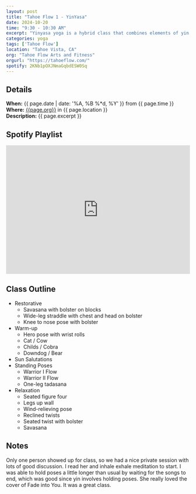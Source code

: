 ```yaml
---
layout: post
title: "Tahoe Flow 1 - YinYasa"
date: 2024-10-20
time: "9:30 - 10:30 AM" 
excerpt: "Yinyasa yoga is a hybrid class that combines elements of yin and vinyasa yoga. The class begins with restorative postures to stretch the fascia (a thin layer of connective tissue that supports the body's organs). Then, we warm the body with subtle movements and incorporate sun salutations and standing poses to build strength, flexibility, and balance. This is a relaxed flow class appropriate for all levels and abilities. Yinyasa will leave you feeling calm and energized."
categories: yoga
tags: ['Tahoe Flow']
location: "Tahoe Vista, CA"
org: "Tahoe Flow Arts and Fitness"
orgurl: "https://tahoeflow.com/"
spotify: 2KNb1pOXJNmaGqbdESW0Sq
---
```


## Details

**When:** {{ page.date | date: '%A, %B %*d, %Y' }} from {{ page.time }}    
**Where:** [{{page.org}}]({{page.orgurl}}) in {{ page.location }}   
**Description:** {{ page.excerpt }}   


## Spotify Playlist

<iframe style="border*radius:12px" src="https://open.spotify.com/embed/playlist/{{ page.spotify }}?utm_source=generator" width="100%" height="352" frameBorder="0" allowfullscreen="" allow="autoplay; clipboard*write; encrypted*media; fullscreen; picture*in*picture" loading="lazy"></iframe>  


## Class Outline

- Restorative 
	- Savasana with bolster on blocks 
	- Wide-leg straddle with chest and head on bolster
	- Knee to nose pose with bolster
- Warm-up
	- Hero pose with wrist rolls
	- Cat / Cow
	- Childs / Cobra
	- Downdog / Bear
- Sun Salutations
- Standing Poses
	- Warrior I Flow
	- Warrior II Flow
	- One-leg tadasana
- Relaxation
	- Seated figure four
	- Legs up wall
	- Wind-relieving pose
	- Reclined twists
	- Seated twist with bolster
	- Savasana	


## Notes

Only one person showed up for class, so we had a nice private session with lots of good discussion. I read her and inhale exhale meditation to start. I was able to hold poses a little longer than usual by waiting for the songs to end, which was good since yin involves holding poses. She really loved the cover of Fade into You. It was a great class.  